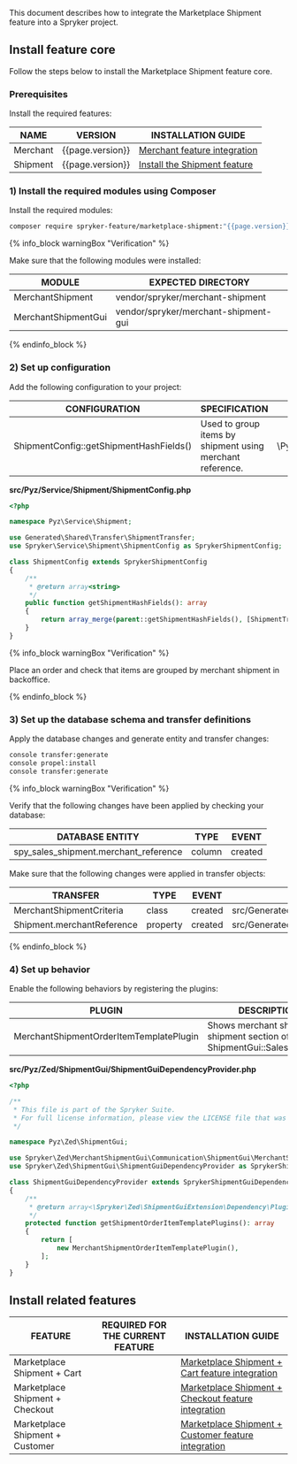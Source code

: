 This document describes how to integrate the Marketplace Shipment feature into a Spryker project.

## Install feature core

Follow the steps below to install the Marketplace Shipment feature core.

### Prerequisites

Install the required features:

| NAME | VERSION | INSTALLATION GUIDE |
|-|-|-|
| Merchant | {{page.version}} | [Merchant feature integration](/docs/pbc/all/merchant-management/{{page.version}}/marketplace/install-and-upgrade/install-features/install-the-marketplace-merchant-feature.html) |
| Shipment | {{page.version}} | [Install the Shipment feature](/docs/pbc/all/carrier-management/{{site.version}}/base-shop/install-and-upgrade/install-features/install-the-shipment-feature.html) |


### 1) Install the required modules using Composer

Install the required modules:

```bash
composer require spryker-feature/marketplace-shipment:"{{page.version}}" --update-with-dependencies
```

{% info_block warningBox "Verification" %}

Make sure that the following modules were installed:

| MODULE | EXPECTED DIRECTORY |
|-|-|
| MerchantShipment | vendor/spryker/merchant-shipment |
| MerchantShipmentGui | vendor/spryker/merchant-shipment-gui |

{% endinfo_block %}

### 2) Set up configuration

Add the following configuration to your project:

| CONFIGURATION | SPECIFICATION | NAMESPACE |
|-|-|-|
| ShipmentConfig::getShipmentHashFields() | Used to group items by shipment using merchant reference. | \Pyz\Service\Shipment |

**src/Pyz/Service/Shipment/ShipmentConfig.php**

```php
<?php

namespace Pyz\Service\Shipment;

use Generated\Shared\Transfer\ShipmentTransfer;
use Spryker\Service\Shipment\ShipmentConfig as SprykerShipmentConfig;

class ShipmentConfig extends SprykerShipmentConfig
{
    /**
     * @return array<string>
     */
    public function getShipmentHashFields(): array
    {
        return array_merge(parent::getShipmentHashFields(), [ShipmentTransfer::MERCHANT_REFERENCE]);
    }
}
```

{% info_block warningBox "Verification" %}

Place an order and check that items are grouped by merchant shipment in backoffice.

{% endinfo_block %}

### 3) Set up the database schema and transfer definitions

Apply the database changes and generate entity and transfer changes:

```bash
console transfer:generate
console propel:install
console transfer:generate
```

{% info_block warningBox "Verification" %}

Verify that the following changes have been applied by checking your database:

| DATABASE ENTITY | TYPE | EVENT |
|-|-|-|
| spy_sales_shipment.merchant_reference | column | created |

Make sure that the following changes were applied in transfer objects:

| TRANSFER  | TYPE  | EVENT | PATH  |
|-|-|-|-|
| MerchantShipmentCriteria | class | created | src/Generated/Shared/Transfer/MerchantShipmentCriteria |
| Shipment.merchantReference | property | created | src/Generated/Shared/Transfer/ShipmentTransfer |

{% endinfo_block %}

### 4) Set up behavior

Enable the following behaviors by registering the plugins:

| PLUGIN | DESCRIPTION | PREREQUISITES | NAMESPACE |
|-|-|-|-|
| MerchantShipmentOrderItemTemplatePlugin | Shows merchant shipment in shipment section of the ShipmentGui::SalesController |  | Spryker\Zed\MerchantShipmentGui\Communication\ShipmentGui |

**src/Pyz/Zed/ShipmentGui/ShipmentGuiDependencyProvider.php**

```php
<?php

/**
 * This file is part of the Spryker Suite.
 * For full license information, please view the LICENSE file that was distributed with this source code.
 */

namespace Pyz\Zed\ShipmentGui;

use Spryker\Zed\MerchantShipmentGui\Communication\ShipmentGui\MerchantShipmentOrderItemTemplatePlugin;
use Spryker\Zed\ShipmentGui\ShipmentGuiDependencyProvider as SprykerShipmentGuiDependencyProvider;

class ShipmentGuiDependencyProvider extends SprykerShipmentGuiDependencyProvider
{
    /**
     * @return array<\Spryker\Zed\ShipmentGuiExtension\Dependency\Plugin\ShipmentOrderItemTemplatePluginInterface>
     */
    protected function getShipmentOrderItemTemplatePlugins(): array
    {
        return [
            new MerchantShipmentOrderItemTemplatePlugin(),
        ];
    }
}
```

## Install related features

| FEATURE | REQUIRED FOR THE CURRENT FEATURE| INSTALLATION GUIDE |
|-|-|-|
| Marketplace Shipment + Cart | | [Marketplace Shipment + Cart feature integration](/docs/pbc/all/carrier-management/{{page.version}}/marketplace/install-features/install-the-marketplace-shipment-cart-feature.html) |
| Marketplace Shipment + Checkout | | [Marketplace Shipment + Checkout feature integration](/docs/pbc/all/carrier-management/{{page.version}}/marketplace/install-features/install-the-marketplace-shipment-checkout-feature.html) |
| Marketplace Shipment + Customer | | [Marketplace Shipment + Customer feature integration](/docs/pbc/all/carrier-management/{{page.version}}/marketplace/install-features/install-marketplace-shipment-customer-feature.html) |
